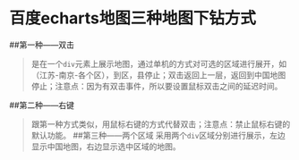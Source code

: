 # 百度echarts地图三种地图下钻方式

##第一种——双击
>是在一个`div`元素上展示地图，通过单机的方式对可选的区域进行展开，如（江苏-南京-各个区），到区，县停止；双击返回上一层，返回到中国地图停止；注意点：因为有双击事件，所以要设置鼠标双击之间的延迟时间。

##第二种——右键
>跟第一种方式类似，用鼠标右键的方式代替双击；注意点：禁止鼠标右键的默认功能。
##第三种——两个区域
>采用两个`div`区域分别进行展示，左边显示中国地图，右边显示选中区域的地图。